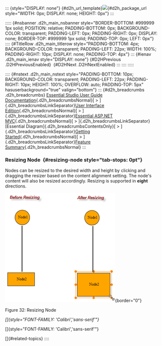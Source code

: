 ::: {style="DISPLAY: none"}
[](ms-xhelp:///?Id=d2h_url_template){#d2h_url_template}![](!package_url!){#d2h_package_url style="WIDTH: 0px; DISPLAY: none; HEIGHT: 0px"}
:::

::::: {#nsbanner .d2h_main_nsbanner style="BORDER-BOTTOM: #999999 1px solid; POSITION: relative; PADDING-BOTTOM: 0px; BACKGROUND-COLOR: transparent; PADDING-LEFT: 0px; PADDING-RIGHT: 0px; DISPLAY: none; BORDER-TOP: #999999 1px solid; PADDING-TOP: 0px; LEFT: 0px"}
:::: {#TitleRow .d2h_main_titlerow style="PADDING-BOTTOM: 4px; BACKGROUND-COLOR: transparent; PADDING-LEFT: 22px; WIDTH: 100%; PADDING-RIGHT: 10px; DISPLAY: none; PADDING-TOP: 4px"}
::: {#ienav .d2h_main_ienav style="DISPLAY: none"}
[](ms-xhelp:///?Id=dbbd2201-1434-4113-bb91-2c39a5c41c7f){#D2HPrevious .D2HPreviousEnabled}  [](ms-xhelp:///?Id=12c419a1-d8ee-476d-b4fb-2f4f6de9ec55){#D2HNext .D2HNextEnabled}
:::
::::
:::::

:::: {#nstext .d2h_main_nstext style="PADDING-BOTTOM: 10px; BACKGROUND-COLOR: transparent; PADDING-LEFT: 22px; PADDING-RIGHT: 10px; HEIGHT: 100%; OVERFLOW: auto; PADDING-TOP: 5px" hasuserbackground="true" valign="bottom"}
::: {#d2h_breadcrumbs .d2h_breadcrumbs}
[Essential Studio User Guide Documentation](ms-xhelp:///?Id=12457748-09e3-4d74-a240-8e049cedf030){.d2h_breadcrumbsNormal}[ \> ]{.d2h_breadcrumbsLinkSeparator}[User Interface Edition](ms-xhelp:///?Id=c29296b7-531c-413b-a0ec-488ca1f7f669){.d2h_breadcrumbsNormal}[ \> ]{.d2h_breadcrumbsLinkSeparator}[Essential ASP.NET MVC](ms-xhelp:///?Id=4b14e7d1-65c4-4f67-b1aa-2c37709905a5){.d2h_breadcrumbsNormal}[ \> ]{.d2h_breadcrumbsLinkSeparator}[Essential Diagram]{.d2h_breadcrumbsContentsOnly}[ \> ]{.d2h_breadcrumbsLinkSeparator}[Getting Started](ms-xhelp:///?Id=06ba3073-04aa-4a41-a98d-d08c4c1b04fc){.d2h_breadcrumbsNormal}[ \> ]{.d2h_breadcrumbsLinkSeparator}[Feature Summary](ms-xhelp:///?Id=acd7d876-ce0a-400f-8a76-ba77f8edfaa1){.d2h_breadcrumbsNormal}
:::

### Resizing Node  {#resizing-node style="tab-stops: 0pt"}

Nodes can be resized to the desired width and height by clicking and dragging the resizer based on the content alignment setting. The node's content will also be resized accordingly. Resizing is supported in **eight** directions.

![Description: C:\\Users\\maithiliyk\\Desktop\\Capture.PNG](ImagesExt/image70_36.png){border="0"}

Figure 32: Resizing Node

*[]{style="FONT-FAMILY: 'Calibri','sans-serif'"}* 

[]{style="FONT-FAMILY: 'Calibri','sans-serif'"} 

[]{#related-topics}
::::
